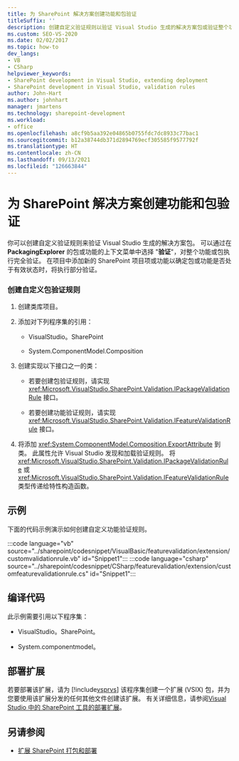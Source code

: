 ```yaml
---
title: 为 SharePoint 解决方案创建功能和包验证
titleSuffix: ''
description: 创建自定义验证规则以验证 Visual Studio 生成的解决方案包或验证整个功能。
ms.custom: SEO-VS-2020
ms.date: 02/02/2017
ms.topic: how-to
dev_langs:
- VB
- CSharp
helpviewer_keywords:
- SharePoint development in Visual Studio, extending deployment
- SharePoint development in Visual Studio, validation rules
author: John-Hart
ms.author: johnhart
manager: jmartens
ms.technology: sharepoint-development
ms.workload:
- office
ms.openlocfilehash: a8cf9b5aa392e04865b0755fdc7dc8933c77bac1
ms.sourcegitcommit: b12a38744db371d2894769ecf305585f9577792f
ms.translationtype: HT
ms.contentlocale: zh-CN
ms.lasthandoff: 09/13/2021
ms.locfileid: "126663844"
---
```

# <a name="create-feature-and-package-validations-for-sharepoint-solutions"></a>为 SharePoint 解决方案创建功能和包验证

  你可以创建自定义验证规则来验证 Visual Studio 生成的解决方案包。 可以通过在 **PackagingExplorer** 的包或功能的上下文菜单中选择 "**验证**"，对整个功能或包执行完全验证。 在项目中添加新的 SharePoint 项目项或功能以确定包或功能是否处于有效状态时，将执行部分验证。

### <a name="to-create-a-custom-package-validation-rule"></a>创建自定义包验证规则

1. 创建类库项目。

2. 添加对下列程序集的引用：

    - VisualStudio。SharePoint

    - System.ComponentModel.Composition

3. 创建实现以下接口之一的类：

    - 若要创建包验证规则，请实现 <xref:Microsoft.VisualStudio.SharePoint.Validation.IPackageValidationRule> 接口。

    - 若要创建功能验证规则，请实现 <xref:Microsoft.VisualStudio.SharePoint.Validation.IFeatureValidationRule> 接口。

4. 将添加 <xref:System.ComponentModel.Composition.ExportAttribute> 到类。 此属性允许 Visual Studio 发现和加载验证规则。 将 <xref:Microsoft.VisualStudio.SharePoint.Validation.IPackageValidationRule> 或 <xref:Microsoft.VisualStudio.SharePoint.Validation.IFeatureValidationRule> 类型传递给特性构造函数。

## <a name="example"></a>示例
 下面的代码示例演示如何创建自定义功能验证规则。

 :::code language="vb" source="../sharepoint/codesnippet/VisualBasic/featurevalidation/extension/customvalidationrule.vb" id="Snippet1":::
 :::code language="csharp" source="../sharepoint/codesnippet/CSharp/featurevalidation/extension/customfeaturevalidationrule.cs" id="Snippet1":::

## <a name="compile-the-code"></a>编译代码
 此示例需要引用以下程序集：

- VisualStudio。SharePoint。

- System.componentmodel。

## <a name="deploy-the-extension"></a>部署扩展
 若要部署该扩展，请为 [!include[vsprvs](../sharepoint/includes/vsprvs-md.md)] 该程序集创建一个扩展 (VSIX) 包，并为您要使用该扩展分发的任何其他文件创建该扩展。 有关详细信息，请参阅[Visual Studio 中的 SharePoint 工具的部署扩展](../sharepoint/deploying-extensions-for-the-sharepoint-tools-in-visual-studio.md)。

## <a name="see-also"></a>另请参阅
- [扩展 SharePoint 打包和部署](../sharepoint/extending-sharepoint-packaging-and-deployment.md)
